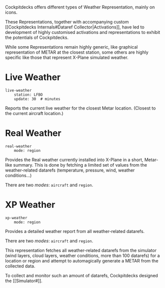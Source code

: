 Cockpitdecks offers different types of Weather Representation, mainly on icons.

These Representations, together with accompanying custom [[Cockpitdecks Internals#Dataref Collector|Activations]], have led to development of highly customised activations and representations to exhibit the potentials of Cockpitdecks.

While some Representations remain highly generic, like graphical representation of METAR at the closest station, some others are highly specific like those that represent X-Plane simulated weather.


# Live Weather

```
live-weather
	station: LFBO
	update: 30  # minutes
```

Reports the current live weather for the closest Metar location. (Closest to the current aircraft location.)


# Real Weather

```
real-weather
	mode: region
```

Provides the Real weather currently installed into X-Plane in a short, Metar-like summary.
This is done by fetching a limited set of values from the weather-related datarefs (temperature, pressure, wind, weather conditions...)

There are two *modes*: `aircraft` and `region`.

# XP Weather

```
xp-weather
	mode: region
```

Provides a detailed weather report from all weather-related datarefs.

There are two *modes*: `aircraft` and `region`.

This representation fetches all weather-related datarefs from the simulator (wind layers, cloud layers, weather conditions, more than 100 datarefs) for a location or region and attempt to automagically generate a METAR from the collected data.

To collect and monitor such an amount of datarefs, Cockpitdecks designed the [[Simulator#]].
